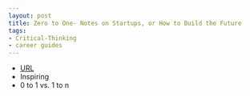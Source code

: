 ```yaml
---
layout: post
title: Zero to One- Notes on Startups, or How to Build the Future
tags:
- Critical-Thinking
- career guides
---
```



- [URL](https://www.amazon.com/dp/B00J6YBOFQ/ref=dp-kindle-redirect?_encoding=UTF8&btkr=1)
- Inspiring
- 0 to 1 vs. 1 to n 
